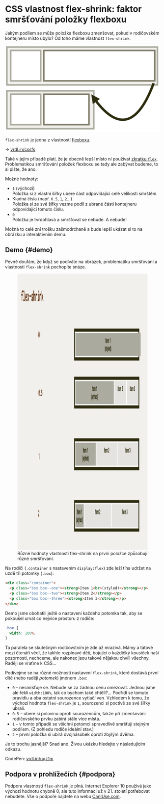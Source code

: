 # CSS vlastnost flex-shrink: faktor smršťování položky flexboxu

Jakým podílem se může položka flexboxu zmenšovat, pokud v rodičovském kontejneru místo ubylo? Od toho máme vlastnost `flex-shrink`.

<div class="connected" markdown="1">

![CSS vlastnost flex-shrink](../dist/images/medium/vdlayout/css-flex-shrink-schema.jpg)

<div class="web-only" markdown="1">

`flex-shrink` je jedna z vlastností [flexboxu](css-flexbox.md).

</div>

<div class="ebook-only" markdown="1">

<div class="book-index" data-book-index="flex-shrink"></div>

→ [vrdl.in/cssfs](https://www.vzhurudolu.cz/prirucka/css-flex-shrink)

</div>

</div>

Také v jejím případě platí, že je obecně lepší místo ní používat [zkratku `flex`](css-flex.md). Problematikou smršťování položek flexboxu se tady ale zabývat budeme, to si pište, že ano.

Možné hodnoty:

- `1` (výchozí)  
Položka si z vlastní šířky ubere část odpovídající celé velikosti smrštění.
- Kladná čísla (např. `0.5`, `1`, `2`…)  
Položka si ze své šířky vezme podíl z ubrané části kontejneru odpovídající tomuto číslu.
- `0`  
Položka je tvrdohlavá a smršťovat se nebude. A nebude!

Možná to celé zní trošku zašmodrchaně a bude lepší ukázat si to na obrázku a interaktivním demu.

## Demo {#demo}

Pevně doufám, že když se podíváte na obrázek, problematiku smršťování a vlastnosti `flex-shrink` pochopíte snáze.

<figure>
<img src="../dist/images/original/vdlayout/css-flex-shrink.jpg" width="1600" height="900" alt="CSS vlastnost flex-shrink">
<figcaption markdown="1">
Různé hodnoty vlastnosti flex-shrink na první položce způsobují různé smršťování.
</figcaption>
</figure>

Na rodiči (`.container` s nastavením `display:flex`) zde leží tíha udržet na uzdě tři potomky (`.box`):

```html
<div class="container">
  <p class="box box--one"><strong>Item 1<br>(styled)</strong></p>
  <p class="box box--two"><strong>Item 2</strong></p>
  <p class="box box--three"><strong>Item 3</strong></p>  
</div>
```

Demo jsme obohatili ještě o nastavení každého potomka tak, aby se pokoušel urvat co nejvíce prostoru z rodiče:

```css
.box {
  width: 100%;
}
```

Ta paralela se skutečným rodičovstvím je zde až mrazivá. Mámy a tátové mezi čtenáři vědí, že takhle rozpínavé děti, bojující o každičký kousíček naší pozornosti, nechceme, ale nakonec jsou takové nějakou chvíli všechny. Raději se vraťme k CSS…

<!-- AdSnippet -->

Podívejme se na různé možnosti nastavení `flex-shrink`, které dostává první dítě  (nebo raději _potomek_) jménem `.box`:

- `0` – nesmršťuje se. Nebude se za žádnou cenu omezovat. Jednou jsme ale řekli `width:100%`, tak co bychom také chtěli?… Podřídí se tomuto pravidlu a oba ostatní sourozence vytlačí ven. Vzhledem k tomu, že výchozí hodnota `flex-shrink` je `1`, sourozenci si poctivě ze své šířky ubrali.
- `0.5` – ubere si polovinu oproti sourozencům, takže při zmenšování rodičovského prvku zabírá stále více místa.
- `1` – v tomto případě se všichni potomci spravedlivě smršťují stejným podílem. (Z pohledu rodiče ideální stav.)
- `2` – první položka si ubírá dvojnásobek oproti zbylým dvěma.

Je to trochu jasnější? Snad ano. Živou ukázku hledejte v následujícím odkazu.

CodePen: [vrdl.in/uqz1m](https://codepen.io/machal/pen/GRNJNVg?editors=0000)

## Podpora v prohlížečích {#podpora}

Podpora vlastnosti `flex-shrink` je plná. Internet Explorer 10 používá jako výchozí hodnotu chybně 0, ale tuto informaci už v 21. století potřebovat nebudete. Vše o podpoře najdete na webu [CanIUse.com](https://caniuse.com/mdn-css_properties_flex-shrink).

<!-- AdSnippet -->
